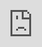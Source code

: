 # AI_Psychology
Here are some thoughts and research on the application of AI in psychology.

## AI Development Trends and Impact
- Morris, M. R., Sohl-Dickstein, J., Fiedel, N., Warkentin, T., Dafoe, A., Faust, A., ... & Legg, S. (2023). Levels of AGI: Operationalizing Progress on the Path to AGI. arXiv preprint arXiv:2311.02462.
- Alawamleh, M., Shammas, N., Alawamleh, K., & Ismail, L. B. (2024). Examining the limitations of AI in business and the need for human insights using Interpretive Structural Modelling. Journal of Open Innovation, 100338. https://doi.org/10.1016/j.joitmc.2024.100338
- Hauer, T. (2022). Importance and limitations of AI ethics in contemporary society. Humanities & Social Sciences Communications, 9(1). https://doi.org/10.1057/s41599-022-01300-7
- Morris, M. R., Sohl-Dickstein, J., Fiedel, N., Warkentin, T., Dafoe, A., Faust, A., ... & Legg, S. (2023). Levels of AGI: Operationalizing Progress on the Path to AGI. arXiv preprint arXiv:2311.02462.

## Applications of AI in Counseling and Consultation
#### Some Frames
- Stade, E. C., Stirman, S. W., Ungar, L. H., Boland, C. L., Schwartz, H. A., Yaden, D. B., … Eichstaedt, j. C. (2023, April 24). Large language models could change the future of behavioral healthcare:  A proposal for responsible development and evaluation. https://doi.org/10.31234/osf.io/cuzvr
- Morris, M. R., Sohl-Dickstein, J., Fiedel, N., Warkentin, T., Dafoe, A., Faust, A., ... & Legg, S. (2023). Levels of AGI: Operationalizing Progress on the Path to AGI. arXiv preprint arXiv:2311.02462.
- Stade, E. C., Stirman, S. W., Ungar, L. H., Boland, C. L., Schwartz, H. A., Yaden, D. B., … Eichstaedt, j. C. (2023, April 24). Large language models could change the future of behavioral healthcare:  A proposal for responsible development and evaluation. https://doi.org/10.31234/osf.io/cuzvr
- Rebelo, A. D., Verboom, D. E., Dos Santos, N. R., & De Graaf, J. W. (2023). The impact of artificial intelligence on the tasks of mental healthcare workers: A scoping review. Computers in Human Behavior: Artificial Humans, 1(2), 100008. https://doi.org/10.1016/j.chbah.2023.100008
- 郭淑梅、謝麗紅、劉嘉吉（2023）。當諮商遇到AI：談在人工智慧素養和諮商素養之架橋工作。本土諮商心理學學刊，14（3），302-369。

#### Some Applications
##### Emotions
- Fan, J., Sun, T., Liu, J., Zhao, T., Zhang, B., Chen, Z., Glorioso, M., & Hack, E. (2023). How well can an AI chatbot infer personality? Examining psychometric properties of machine-inferred personality scores. Journal of Applied Psychology, 108(8), 1277–1299. https://doi.org/10.1037/apl0001082
- Nandrino, J. L., Baracca, M., Antoine, P., Paget, V., Bydlowski, S., and Carton, S. (2013). Level of emotional awareness in the general French population: effects of gender, age, and education level. Int. J. Psychol. 48, 1072–1079. doi: 10.1080/00207594.2012.753149
- Elyoseph, Z., Hadar-Shoval, D., Asraf, K., & Lvovsky, M. (2023). ChatGPT outperforms humans in emotional awareness evaluations. Frontiers in Psychology, 14. https://doi.org/10.3389/fpsyg.2023.1199058
- Ballesteros, J. A., Ramírez, G. M., Moreira, F., Solano, A., & Pelaez, C. A. (2024). Facial emotion recognition through artificial intelligence. Frontiers in Computer Science, 6. https://doi.org/10.3389/fcomp.2024.1359471
- Kim, S., Lee, HK. & Lee, K. Detecting suicidal risk using MMPI-2 based on machine learning algorithm. Sci Rep 11, 15310 (2021). https://doi.org/10.1038/s41598-021-94839-5
- Elyoseph Z, Levkovich I. Beyond human expertise: the promise and limitations of ChatGPT in suicide risk assessment. Front Psychiatry. 2023 Aug 1;14:1213141. doi: 10.3389/fpsyt.2023.1213141. PMID: 37593450; PMCID: PMC10427505.
- Dave, R., Sargeant, K., Vanamala, M., & Seliya, N. (2022). Review on Psychology Research Based on Artificial Intelligence Methodologies. Journal of Computer and Communications, 10(05), 113–130. https://doi.org/10.4236/jcc.2022.105008

##### Assistance
- Steppan, M., Zimmermann, R., Fürer, L., Southward, M., Koenig, J., Kaess, M., Kleinbub, J. R., Roth, V., & Schmeck, K. (2023). Machine Learning Facial Emotion Classifiers in Psychotherapy Research: A Proof-of-Concept Study. Psychopathology, 57(3), 159–168. https://doi.org/10.1159/000534811
- Tutun, S., Johnson, M.E., Ahmed, A. et al. An AI-based Decision Support System for Predicting Mental Health Disorders. Inf Syst Front 25, 1261–1276 (2023). https://doi.org/10.1007/s10796-022-10282-5
- Raile, P. The usefulness of ChatGPT for psychotherapists and patients. Humanit Soc Sci Commun 11, 47 (2024). https://doi.org/10.1057/s41599-023-02567-0
- Moell, B. (2024, May 15). Comparing the Efficacy of GPT-4 and Chat-GPT in Mental Health Care: A Blind Assessment of Large Language Models for Psychological Support. arXiv.org. https://arxiv.org/abs/2405.09300

##### Well-being
- Li, H., Zhang, R., Lee, Y., Kraut, R. E., & Mohr, D. C. (2023). Systematic review and meta-analysis of AI-based conversational agents for promoting mental health and well-being. Npj Digital Medicine, 6(1), 1-14. https://doi.org/10.1038/s41746-023-00979-5
- Gual-Montolio P, Jaén I, Martínez-Borba V, Castilla D, Suso-Ribera C. Using Artificial Intelligence to Enhance Ongoing Psychological Interventions for Emotional Problems in Real- or Close to Real-Time: A Systematic Review. Int J Environ Res Public Health. 2022 Jun 24;19(13):7737. doi: 10.3390/ijerph19137737. PMID: 35805395; PMCID: PMC9266240.
- Bell, I.H., Pot-Kolder, R., Rizzo, A. et al. Advances in the use of virtual reality to treat mental health conditions. Nat Rev Psychol (2024). https://doi.org/10.1038/s44159-024-00334-9
- Spiegel, B.M.R., Liran, O., Clark, A. et al. Feasibility of combining spatial computing and AI for mental health support in anxiety and depression. npj Digit. Med. 7, 22 (2024). https://doi.org/10.1038/s41746-024-01011-0
## Ethical Considerations
- Elyoseph Z, Levkovich I. Comparing the Perspectives of Generative AI, Mental Health Experts, and the General Public on Schizophrenia Recovery: Case Vignette Study. JMIR Ment Health. 2024 Mar 18;11:e53043. doi: 10.2196/53043. PMID: 38533615; PMCID: PMC11004608.
- Stade, E. C., Stirman, S. W., Ungar, L. H., Boland, C. L., Schwartz, H. A., Yaden, D. B., … Eichstaedt, j. C. (2023, April 24). Large language models could change the future of behavioral healthcare:  A proposal for responsible development and evaluation. https://doi.org/10.31234/osf.io/cuzvr
- Hicks, M. T., Humphries, J., & Slater, J. (2024). ChatGPT is bullshit. Ethics and Information Technology, 26(2). https://doi.org/10.1007/s10676-024-09775-5
- Bedué, P., & Fritzsche, A. (2021). Can we trust AI? An empirical investigation of trust requirements and guide to successful AI adoption. Journal of Enterprise Information Management, 35(2), 530–549. https://doi.org/10.1108/jeim-06-2020-0233
- 范綱華（2023）。臺灣民眾對人工智慧的態度及其影響因素。人文社會科學研究，(印製中)，1-23。https://doi.org/10.6284/NPUSTHSSR.202306/PP.2

## What if...
### Integration of psychophysical representation and information for interpreting mental health.
- With the above data's integration and AI's rapid development, its feasibility is increasingly higher.
- It can be applied in medical fields and for high-risk mental health groups, benefiting humanity.
- However, we must consider ethical issues on multiple levels, such as accuracy and privacy.
### If AI becomes more like humans, it will not only be a diagnostic tool but also play the role of a companion.
- Through interaction with humans, its precision and efficiency will improve over time.
- But, just as the human mind needs to clear excessive negative energy, AI will also need to remove junk data.
- An interesting TED video discussing this concept, addressing the need to consider the empowerment of AI.
  Mother London: "AI therapy" https://www.ted.com/talks/mother_london_ai_therapy?utm_source=rn-app-share&utm_medium=social&utm_campaign=tedspread

## Slides sharing link (Traditional Chinese)
https://www.canva.com/design/DAGJ3_0qIzU/h0sgQe4G5qD3tWnkVMLxcw/view?utm_content=DAGJ3_0qIzU&utm_campaign=designshare&utm_medium=link2&utm_source=uniquelinks&utlId=hc551ae42d3

  <iframe loading="lazy" style="position: absolute; width: 100%; height: 100%; top: 0; left: 0; border: none; padding: 0;margin: 0;"
    src="https://www.canva.com/design/DAGJ3_0qIzU/u1CXtrGCoCVaAnjbr5Vqtg/view?embed" allowfullscreen="allowfullscreen" allow="fullscreen">
  </iframe>

## License
This project is licensed under the Creative Commons Attribution-ShareAlike 4.0 International License. To view a copy of this license, visit http://creativecommons.org/licenses/by-sa/4.0/.
